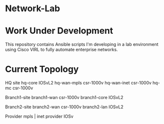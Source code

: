 # Network-Lab
# Work Under Development

This repository contains Ansible scripts I'm developing in a lab environment using Cisco VIRL to fully automate enterprise networks.

# Current Topology
  HQ site
    hq-core IOSvL2
    hq-wan-mpls csr-1000v
    hq-wan-inet csr-1000v
    hq-mc csr-1000v
  
  Branch1-site 
    branch1-wan csr-1000v
    branch1-core IOSvL2
  
  Branch2-site
    branch2-wan csr-1000v
    branch2-lan IOSvL2
    
  Provider mpls | inet 
    provider IOSv

  
